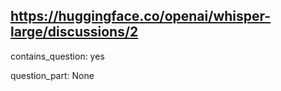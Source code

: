 ## https://huggingface.co/openai/whisper-large/discussions/2

contains_question: yes

question_part: None